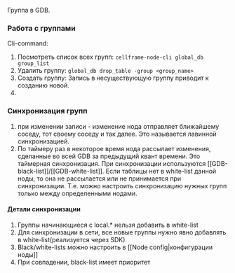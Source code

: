 Группа в GDB.

### Работа с группами

Cli-command:
1. Посмотреть список всех групп: 
   `cellframe-node-cli global_db group_list`
2. Удалить группу:
    `global_db drop_table -group <group_name>`
3. Создать группу:
   Запись в несуществующую группу приводит к созданию новой.
4.   
### Синхронизация групп
1) при изменении записи - изменение нода отправляет ближайшему соседу, тот своему соседу и так далее. Это называется лавинной синхронизацией. 
2) По таймеру раз в некоторое время нода рассылает изменения, сделанные во всей GDB за предыдущий квант времени. Это таймерная синхронизация. 
При синхронизации используются [[GDB-black-list]]/[[GDB-white-list]].
Если таблицы нет в white-list данной ноды, то она не рассылается или не принимается при синхронизации. Т.е. можно настроить синхронизацию нужных групп только между определенными нодами.

#### Детали синхронизации
1. Группы начинающиеся с local.* нельзя добавить в white-list
2. Для синхронизации в сети, все новые группы нужно явно добавлять в white-list(реализуется через SDK)
3. Black/white-lists можно настроить в [[Node config|конфигурации ноды]]
4. При совпадении, black-list имеет приоритет